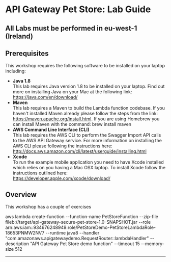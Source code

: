 # API Gateway Pet Store: Lab Guide

## All Labs must be performed in eu-west-1 (Ireland)

## Prerequisites
This workshop requires the following software to be installed on your laptop including:
*   **Java 1.8**  
    This lab requires Java version 1.8 to be installed on your laptop. Find out more on installing Java on your Mac at the following link: https://java.com/en/download/
*   **Maven**  
    This lab requires a Maven to build the Lambda function codebase. If you haven't installed Maven already please follow the steps from the link: https://maven.apache.org/install.html. If you are using Homebrew you can install Maven with the command:
        brew install maven
*   **AWS Command Line Interface (CLI)**  
    This lab requires the AWS CLI to perform the Swagger Import API calls to the AWS API Gateway service. For more information on installing the AWS CLI please following the instructions here: http://docs.aws.amazon.com/cli/latest/userguide/installing.html
*   **Xcode**  
    To run the example mobile application you need to have Xcode installed which relies on you having a Mac OSX laptop. To install Xcode follow the instructions outlined here: https://developer.apple.com/xcode/download/
## Overview
This workshop has a couple of exercises

aws lambda create-function --function-name PetStoreFunction --zip-file fileb://target/api-gateway-secure-pet-store-1.0-SNAPSHOT.jar --role arn:aws:iam::934676248949:role/PetStoreDemo-PetStoreLambdaRole-18653PNMW2NV7 --runtime java8 --handler "com.amazonaws.apigatewaydemo.RequestRouter::lambdaHandler" --description "API Gateway Pet Store demo function" --timeout 15 --memory-size 512

* * *
